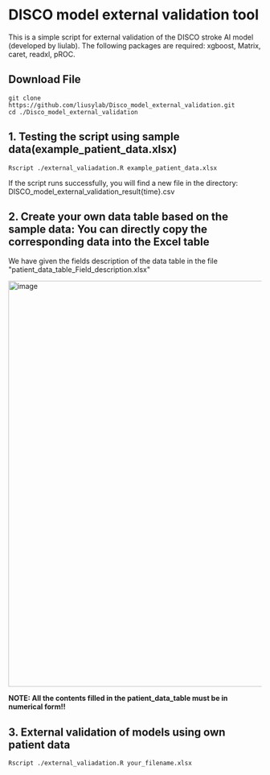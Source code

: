 # **DISCO model external validation tool**
This is a simple script for external validation of the DISCO stroke AI model (developed by liulab). The following packages are required: xgboost, Matrix, caret, readxl, pROC.




## Download File

```
git clone https://github.com/liusylab/Disco_model_external_validation.git
cd ./Disco_model_external_validation
```





## 1. Testing the script using sample data(example_patient_data.xlsx)
```
Rscript ./external_valiadation.R example_patient_data.xlsx
```
If the script runs successfully, you will find a new file in the directory: DISCO_model_external_validation_result{time}.csv


## 2. Create your own data table based on the sample data: You can directly copy the corresponding data into the Excel table
We have given the fields description of the data table in the file "patient_data_table_Field_description.xlsx"

<img width="807" alt="image" src="https://github.com/user-attachments/assets/944fe0b6-ff75-461d-b3b2-034ad0476124" />



**NOTE: All the contents filled in the patient_data_table must be in numerical form!!**


## 3. External validation of models using own patient data
```
Rscript ./external_valiadation.R your_filename.xlsx
```


